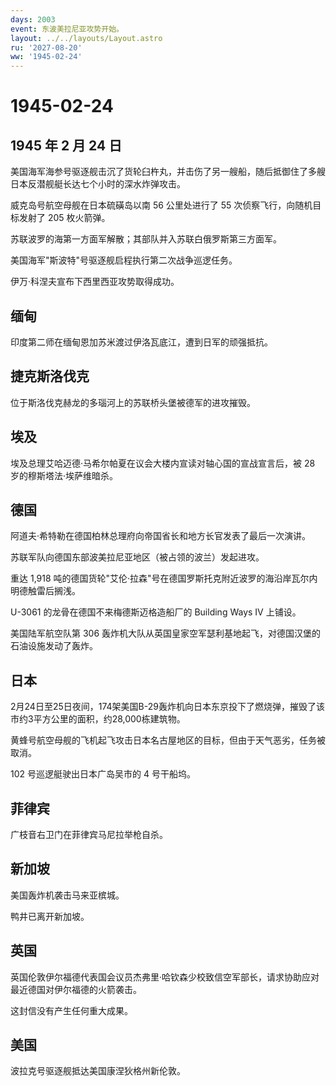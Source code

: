 ```yaml
---
days: 2003
event: 东波美拉尼亚攻势开始。
layout: ../../layouts/Layout.astro
ru: '2027-08-20'
ww: '1945-02-24'
---
```


# 1945-02-24

## 1945 年 2 月 24 日

美国海军海参号驱逐舰击沉了货轮臼杵丸，并击伤了另一艘船，随后抵御住了多艘日本反潜舰艇长达七个小时的深水炸弹攻击。

威克岛号航空母舰在日本硫磺岛以南 56 公里处进行了 55
次侦察飞行，向随机目标发射了 205 枚火箭弹。

苏联波罗的海第一方面军解散；其部队并入苏联白俄罗斯第三方面军。

美国海军"斯波特"号驱逐舰启程执行第二次战争巡逻任务。

伊万·科涅夫宣布下西里西亚攻势取得成功。

## 缅甸

印度第二师在缅甸恩加苏米渡过伊洛瓦底江，遭到日军的顽强抵抗。

## 捷克斯洛伐克

位于斯洛伐克赫龙的多瑙河上的苏联桥头堡被德军的进攻摧毁。

## 埃及

埃及总理艾哈迈德·马希尔帕夏在议会大楼内宣读对轴心国的宣战宣言后，被 28
岁的穆斯塔法·埃萨维暗杀。

## 德国

阿道夫·希特勒在德国柏林总理府向帝国省长和地方长官发表了最后一次演讲。

苏联军队向德国东部波美拉尼亚地区（被占领的波兰）发起进攻。

重达 1,918
吨的德国货轮"艾伦·拉森"号在德国罗斯托克附近波罗的海沿岸瓦尔内明德触雷后搁浅。

U-3061 的龙骨在德国不来梅德斯迈格造船厂的 Building Ways IV 上铺设。

美国陆军航空队第 306
轰炸机大队从英国皇家空军瑟利基地起飞，对德国汉堡的石油设施发动了轰炸。

## 日本

2月24日至25日夜间，174架美国B-29轰炸机向日本东京投下了燃烧弹，摧毁了该市约3平方公里的面积，约28,000栋建筑物。

黄蜂号航空母舰的飞机起飞攻击日本名古屋地区的目标，但由于天气恶劣，任务被取消。

102 号巡逻艇驶出日本广岛吴市的 4 号干船坞。

## 菲律宾

广枝音右卫门在菲律宾马尼拉举枪自杀。

## 新加坡

美国轰炸机袭击马来亚槟城。

鸭井已离开新加坡。

## 英国

英国伦敦伊尔福德代表国会议员杰弗里·哈钦森少校致信空军部长，请求协助应对最近德国对伊尔福德的火箭袭击。

这封信没有产生任何重大成果。

## 美国

波拉克号驱逐舰抵达美国康涅狄格州新伦敦。